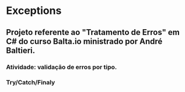 # Exceptions
## Projeto referente ao "Tratamento de Erros" em C# do curso Balta.io ministrado por André Baltieri.
### Atividade: validação de erros por tipo.
### Try/Catch/Finaly

